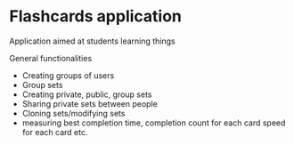 # Flashcards application

Application aimed at students learning things

General functionalities

+ Creating groups of users
+ Group sets
+ Creating private, public, group sets
+ Sharing private sets between people
+ Cloning sets/modifying sets
+ measuring best completion time, completion count for each card speed for each card etc.
